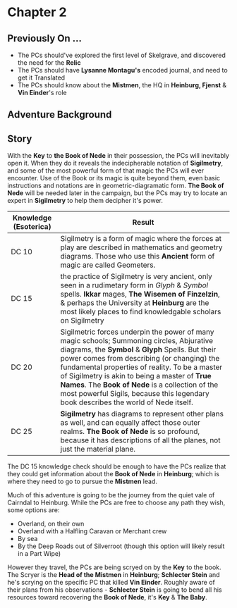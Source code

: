 # Chapter 2

## Previously On ... 
- The PCs should've explored the first level of Skelgrave, and discovered the need for the **Relic**
- The PCs should have **Lysanne Montagu's** encoded journal, and need to get it Translated
- The PCs should know about the **Mistmen**, the HQ in **Heinburg, Fjenst** & **Vin Einder**'s role

## Adventure Background



## Story

With the **Key** to **the Book of Nede** in their possession, the PCs will inevitably open it. When they do it reveals the indecipherable notation of **Sigilmetry**, and some of the most powerful form of that magic the PCs will ever encounter. Use of the Book or its magic is quite beyond them, even basic instructions and notations are in geometric-diagramatic form. **The Book of Nede** will be needed later in the campaign, but the PCs may try to locate an expert in **Sigilmetry** to help them decipher it's power. 

| Knowledge (Esoterica) | Result | 
| --- | --- |
| DC 10 | Sigilmetry is a form of magic where the forces at play are described in mathematics and geometry diagrams. Those who use this **Ancient** form of magic are called Geometers. |
| DC 15 | the practice of Sigilmetry is very ancient, only seen in a rudimetary form in *Glyph* & *Symbol* spells. **Ikkar** mages, **The Wisemen of Finzelzin**, & perhaps the University at **Heinburg** are the most likely places to find knowledgable scholars on Sigilmetry |
| DC 20 | Sigilmetric forces underpin the power of many magic schools; Summoning circles, Abjurative diagrams, the **Symbol** & **Glyph** Spells. But their power comes from describing (or changing) the fundamental properties of reality. To be a master of Sigilmetry is akin to being a master of **True Names**. The **Book of Nede** is a collection of the most powerful Sigils, because this legendary book describes the world of Nede itself. |
| DC 25 | **Sigilmetry** has diagrams to represent other plans as well, and can equally affect those outer realms. **The Book of Nede** is so profound, because it has descriptions of all the planes, not just the material plane. | 

The DC 15 knowledge check should be enough to have the PCs realize that they could get information about the **Book of Nede** in **Heinburg**; which is where they need to go to pursue the **Mistmen** lead. 

Much of this adventure is going to be the journey from the quiet vale of Cairndal to Heinburg. While the PCs are free to choose any path they wish, some options are: 

- Overland, on their own
- Overland with a Halfling Caravan or Merchant crew
- By sea 
- By the Deep Roads out of Silverroot (though this option will likely result in a Part Wipe)

However they travel, the PCs are being scryed on by the **Key** to the book. The Scryer is the **Head of the Mistmen** in **Heinburg**; **Schlecter Stein** and he's scrying on the specific PC that killed **Vin Einder**. Roughly aware of their plans from his observations - **Schlecter Stein** is going to bend all his resources toward recovering the **Book of Nede**, it's **Key** & **The Baby**. 

